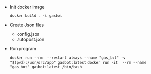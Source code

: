 - Init docker image

  `docker build . -t gasbot`

- Create Json files
    - config.json
    - autopost.json



- Run program

  `docker run --rm  --restart always --name "gas_bot" -v "$(pwd):/usr/src/app" gasbot:latest`
  `docker run -it  --rm --name "gas_bot" gasbot:latest /bin/bash`